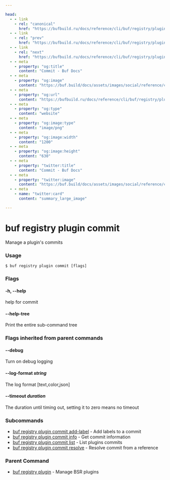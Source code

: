 ```yaml
---

head:
  - - link
    - rel: "canonical"
      href: "https://bufbuild.ru/docs/reference/cli/buf/registry/plugin/commit/"
  - - link
    - rel: "prev"
      href: "https://bufbuild.ru/docs/reference/cli/buf/registry/plugin/info/"
  - - link
    - rel: "next"
      href: "https://bufbuild.ru/docs/reference/cli/buf/registry/plugin/commit/add-label/"
  - - meta
    - property: "og:title"
      content: "Commit - Buf Docs"
  - - meta
    - property: "og:image"
      content: "https://buf.build/docs/assets/images/social/reference/cli/buf/registry/plugin/commit/index.png"
  - - meta
    - property: "og:url"
      content: "https://bufbuild.ru/docs/reference/cli/buf/registry/plugin/commit/"
  - - meta
    - property: "og:type"
      content: "website"
  - - meta
    - property: "og:image:type"
      content: "image/png"
  - - meta
    - property: "og:image:width"
      content: "1200"
  - - meta
    - property: "og:image:height"
      content: "630"
  - - meta
    - property: "twitter:title"
      content: "Commit - Buf Docs"
  - - meta
    - property: "twitter:image"
      content: "https://buf.build/docs/assets/images/social/reference/cli/buf/registry/plugin/commit/index.png"
  - - meta
    - name: "twitter:card"
      content: "summary_large_image"

---
```


# buf registry plugin commit

Manage a plugin's commits

### Usage

```console
$ buf registry plugin commit [flags]
```

### Flags

#### \-h, --help

help for commit

#### \--help-tree

Print the entire sub-command tree

### Flags inherited from parent commands

#### \--debug

Turn on debug logging

#### \--log-format _string_

The log format \[text,color,json\]

#### \--timeout _duration_

The duration until timing out, setting it to zero means no timeout

### Subcommands

- [buf registry plugin commit add-label](add-label/) - Add labels to a commit
- [buf registry plugin commit info](info/) - Get commit information
- [buf registry plugin commit list](list/) - List plugins commits
- [buf registry plugin commit resolve](resolve/) - Resolve commit from a reference

### Parent Command

- [buf registry plugin](../) - Manage BSR plugins

